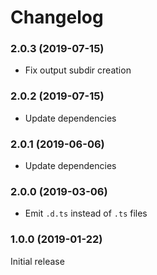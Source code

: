 Changelog
===

### 2.0.3 (2019-07-15)

- Fix output subdir creation

### 2.0.2 (2019-07-15)

- Update dependencies

### 2.0.1 (2019-06-06)

- Update dependencies

### 2.0.0 (2019-03-06)

- Emit `.d.ts` instead of `.ts` files

### 1.0.0 (2019-01-22)

Initial release